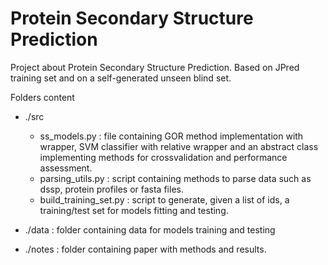 # Protein Secondary Structure Prediction
Project about Protein Secondary Structure Prediction. Based on JPred training set and on a self-generated unseen blind set.

Folders content
- ./src
  - ss_models.py : file containing GOR method implementation with wrapper, SVM classifier with relative wrapper and an abstract class implementing methods for crossvalidation and performance assessment.
  - parsing_utils.py : script containing methods to parse data such as dssp, protein profiles or fasta files.
  - build_training_set.py : script to generate, given a list of ids, a training/test set for models fitting and testing.

- ./data : folder containing data for models training and testing
- ./notes : folder containing paper with methods and results.

